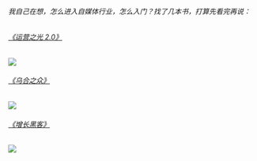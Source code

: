 ###### 我自己在想，怎么进入自媒体行业，怎么入门？找了几本书，打算先看完再说：

###### [《运营之光 2.0》](<https://book.douban.com/subject/27020287/>)

![](https://raw.githubusercontent.com/wiki/sword1999/Coder-to-CodeLife/运营之光2.jpg)

###### [《乌合之众》](<https://book.douban.com/subject/1012611/>)

![](https://raw.githubusercontent.com/wiki/sword1999/Coder-to-CodeLife/乌合之众.jpg)

###### [《增长黑客》](<https://book.douban.com/subject/27593848/>)

![](https://raw.githubusercontent.com/wiki/sword1999/Coder-to-CodeLife/增长黑客.jpg)

